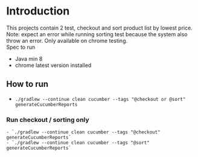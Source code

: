 # Introduction

This projects contain 2 test, checkout and sort product list by lowest price. Note: expect an error while running sorting test because the system also throw an error. Only available on chrome testing.<br>
Spec to run
- Java min 8
- chrome latest version installed

## How to run <br>
- `./gradlew --continue clean cucumber --tags "@checkout or @sort" generateCucumberReports`
### Run checkout / sorting only 
    - `./gradlew --continue clean cucumber --tags "@checkout" generateCucumberReports`
    - `./gradlew --continue clean cucumber --tags "@sort" generateCucumberReports`
